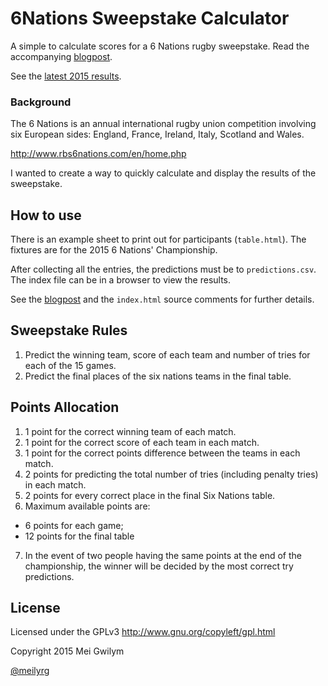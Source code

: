 # 6Nations Sweepstake Calculator

A simple to calculate scores for a 6 Nations rugby sweepstake. Read the accompanying [blogpost](http://meigwilym.com/javascript-6-nations-sweepstake-calculator/).

See the [latest 2015 results](www.clwbrygbicaernarfon.co.uk/sweep).

### Background

The 6 Nations is an annual  international rugby union competition involving six European sides: England, France, Ireland, Italy, Scotland and Wales. 

http://www.rbs6nations.com/en/home.php

I wanted to create a way to quickly calculate and display the results of the sweepstake. 

## How to use

There is an example sheet to print out for participants (`table.html`). The fixtures are for the 2015 6 Nations' Championship. 

After collecting all the entries, the predictions must be to `predictions.csv`. The index file can be in a browser to view the results. 

See the [blogpost](http://meigwilym.com/javascript-6-nations-sweepstake-calculator/) and the `index.html` source comments for further details. 

## Sweepstake Rules

1. Predict the winning team, score of each team and number of tries for each of the 15 games.
2. Predict the final places of the six nations teams in the final table.

## Points Allocation

1. 1 point for the correct winning team of each match.
2. 1 point for the correct score of each team in each match.
3. 1 point for the correct points difference between the teams in each match.
4. 2 points for predicting the total number of tries (including penalty tries) in each match.
5. 2 points for every correct place in the final Six Nations table.
6. Maximum available points are:
  * 6 points for each game;
  * 12 points for the final table
7. In the event of two people having the same points at the end of the championship, the winner will be decided by the most correct try predictions.

## License

Licensed under the GPLv3 http://www.gnu.org/copyleft/gpl.html

Copyright 2015 Mei Gwilym 

[@meilyrg](http://twitter.com/meilyrg)